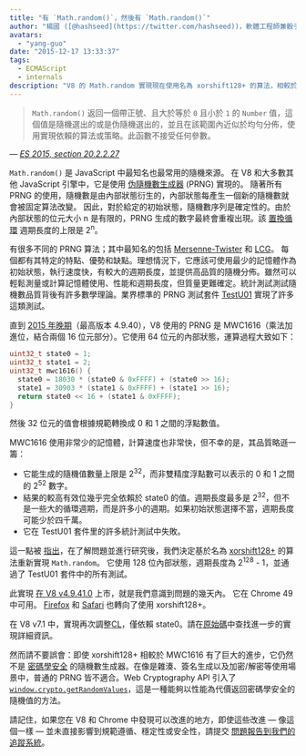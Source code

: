 ```yaml
---
title: "有 `Math.random()`，然後有 `Math.random()`"
author: "楊國 ([@hashseed](https://twitter.com/hashseed))，軟體工程師兼骰子設計師"
avatars: 
  - "yang-guo"
date: "2015-12-17 13:33:37"
tags: 
  - ECMAScript
  - internals
description: "V8 的 Math.random 實現現在使用名為 xorshift128+ 的算法，相較於舊的 MWC1616 實現提升了隨機性。"
---
```

> `Math.random()` 返回一個帶正號、且大於等於 `0` 且小於 `1` 的 `Number` 值，這個值是隨機選出的或是伪隨機選出的，並且在該範圍內近似於均勻分佈，使用實現依賴的算法或策略。此函數不接受任何參數。

<!--truncate-->
— _[ES 2015, section 20.2.2.27](http://tc39.es/ecma262/#sec-math.random)_

`Math.random()` 是 JavaScript 中最知名也最常用的隨機來源。 在 V8 和大多數其他 JavaScript 引擎中，它是使用 [伪隨機數生成器](https://en.wikipedia.org/wiki/Pseudorandom_number_generator) (PRNG) 實現的。 隨著所有 PRNG 的使用，隨機數是由內部狀態衍生的，內部狀態每產生一個新的隨機數就會被固定算法改變。 因此，對於給定的初始狀態，隨機數序列是確定性的。由於內部狀態的位元大小 n 是有限的，PRNG 生成的數字最終會重複出現。該 [置換循環](https://en.wikipedia.org/wiki/Cyclic_permutation) 週期長度的上限是 2<sup>n</sup>。

有很多不同的 PRNG 算法；其中最知名的包括 [Mersenne-Twister](https://en.wikipedia.org/wiki/Mersenne_Twister) 和 [LCG](https://en.wikipedia.org/wiki/Linear_congruential_generator)。 每個都有其特定的特點、優勢和缺點。理想情況下，它應該可使用最少的記憶體作為初始狀態，執行速度快，有較大的週期長度，並提供高品質的隨機分佈。雖然可以輕鬆測量或計算記憶體使用、性能和週期長度，但質量更難確定。統計測試測試隨機數品質背後有許多數學理論。業界標準的 PRNG 測試套件 [TestU01](http://simul.iro.umontreal.ca/testu01/tu01.html) 實現了許多這類測試。

直到 [2015 年晚期](https://github.com/v8/v8/blob/ceade6cf239e0773213d53d55c36b19231c820b5/src/js/math.js#L143)（最高版本 4.9.40），V8 使用的 PRNG 是 MWC1616（乘法加進位，結合兩個 16 位元部分）。它使用 64 位元的內部狀態，運算過程大致如下：

```cpp
uint32_t state0 = 1;
uint32_t state1 = 2;
uint32_t mwc1616() {
  state0 = 18030 * (state0 & 0xFFFF) + (state0 >> 16);
  state1 = 30903 * (state1 & 0xFFFF) + (state1 >> 16);
  return state0 << 16 + (state1 & 0xFFFF);
}
```

然後 32 位元的值會根據規範轉換成 0 和 1 之間的浮點數值。

MWC1616 使用非常少的記憶體，計算速度也非常快，但不幸的是，其品質略遜一籌：

- 它能生成的隨機值數量上限是 2<sup>32</sup>，而非雙精度浮點數可以表示的 0 和 1 之間的 2<sup>52</sup> 數字。
- 結果的較高有效位幾乎完全依賴於 state0 的值。週期長度最多是 2<sup>32</sup>，但不是一些大的循環週期，而是許多小的週期。如果初始狀態選擇不當，週期長度可能少於四千萬。
- 它在 TestU01 套件里的許多統計測試中失敗。

這一點被 [指出](https://medium.com/@betable/tifu-by-using-math-random-f1c308c4fd9d)，在了解問題並進行研究後，我們決定基於名為 [xorshift128+](http://vigna.di.unimi.it/ftp/papers/xorshiftplus.pdf) 的算法重新實現 `Math.random`。 它使用 128 位內部狀態，週期長度為 2<sup>128</sup> - 1，並通過了 TestU01 套件中的所有測試。

此實現 [在 V8 v4.9.41.0](https://github.com/v8/v8/blob/085fed0fb5c3b0136827b5d7c190b4bd1c23a23e/src/base/utils/random-number-generator.h#L102) 上市，就是我們意識到問題的幾天內。 它在 Chrome 49 中可用。 [Firefox](https://bugzilla.mozilla.org/show_bug.cgi?id=322529#c99) 和 [Safari](https://bugs.webkit.org/show_bug.cgi?id=151641) 也轉向了使用 xorshift128+。

在 V8 v7.1 中，實現再次調整[CL](https://chromium-review.googlesource.com/c/v8/v8/+/1238551/5)，僅依賴 state0。請在[原始碼](https://source.chromium.org/chromium/chromium/src/+/main:v8/src/base/utils/random-number-generator.h;l=119?q=XorShift128&sq=&ss=chromium)中查找進一步的實現詳細資訊。

然而請不要誤會：即使 xorshift128+ 相較於 MWC1616 有了巨大的進步，它仍然不是 [密碼學安全](https://en.wikipedia.org/wiki/Cryptographically_secure_pseudorandom_number_generator) 的隨機數生成器。在像是雜湊、簽名生成以及加密/解密等使用場景中，普通的 PRNG 皆不適合。Web Cryptography API 引入了 [`window.crypto.getRandomValues`](https://developer.mozilla.org/en-US/docs/Web/API/RandomSource/getRandomValues)，這是一種能夠以性能為代價返回密碼學安全的隨機值的方法。

請記住，如果您在 V8 和 Chrome 中發現可以改進的地方，即使這些改進 — 像這個一樣 — 並未直接影響到規範遵循、穩定性或安全性，請提交 [問題報告到我們的追蹤系統](https://bugs.chromium.org/p/v8/issues/entry?template=Defect%20report%20from%20user)。
